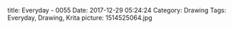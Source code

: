 title: Everyday - 0055
Date: 2017-12-29 05:24:24
Category: Drawing
Tags: Everyday, Drawing, Krita
picture: 1514525064.jpg
